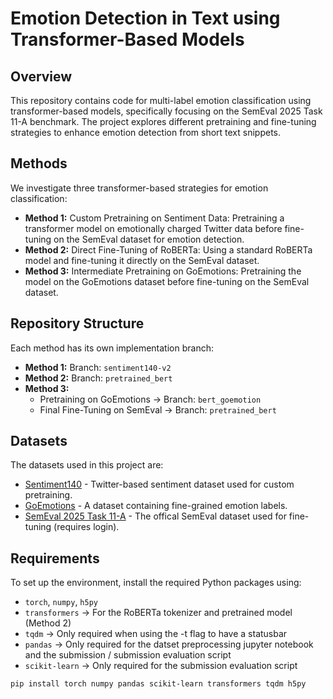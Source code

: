 # Emotion Detection in Text using Transformer-Based Models

## Overview

This repository contains code for multi-label emotion classification using transformer-based models, specifically focusing on the SemEval 2025 Task 11-A benchmark. 
The project explores different pretraining and fine-tuning strategies to enhance emotion detection from short text snippets.

## Methods

We investigate three transformer-based strategies for emotion classification:
* **Method 1:** Custom Pretraining on Sentiment Data: Pretraining a transformer model on emotionally charged Twitter data before fine-tuning on the SemEval dataset for emotion detection.
* **Method 2:** Direct Fine-Tuning of RoBERTa: Using a standard RoBERTa model and fine-tuning it directly on the SemEval dataset.
* **Method 3:** Intermediate Pretraining on GoEmotions: Pretraining the model on the GoEmotions dataset before fine-tuning on the SemEval dataset.


## Repository Structure

Each method has its own implementation branch:

* **Method 1:**  Branch: `sentiment140-v2`
* **Method 2:** Branch: `pretrained_bert`
* **Method 3:** 
  - Pretraining on GoEmotions -> Branch: `bert_goemotion`
  - Final Fine-Tuning on SemEval ->  Branch: `pretrained_bert`

## Datasets

The datasets used in this project are:

- [Sentiment140](https://huggingface.co/datasets/stanfordnlp/sentiment140) - Twitter-based sentiment dataset used for custom pretraining.
- [GoEmotions](https://huggingface.co/datasets/google-research-datasets/go_emotions) - A dataset containing fine-grained emotion labels.
- [SemEval 2025 Task 11-A](https://www.codabench.org/competitions/3863/#/pages-tab) - The offical SemEval dataset used for fine-tuning (requires login).

## Requirements

To set up the environment, install the required Python packages using:
* `torch`, `numpy`, `h5py`
* `transformers` -> For the RoBERTa tokenizer and pretrained model (Method 2)
* `tqdm` -> Only required when using the -t flag to have a statusbar 
* `pandas` -> Only required for the datset preprocessing jupyter notebook and the submission / submission evaluation script
* `scikit-learn` -> Only required for the submission evaluation script
```sh
pip install torch numpy pandas scikit-learn transformers tqdm h5py
